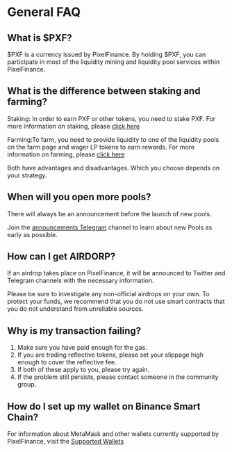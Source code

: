 # General FAQ

## What is $PXF?

$PXF is a currency issued by PixelFinance. By holding $PXF, you can participate in most of the liquidity mining and liquidity pool services within PixelFinance.

## **What is the difference between staking and farming?**

Staking: In order to earn PXF or other tokens, you need to stake PXF. For more information on staking, please [click here](../../pixelswap-product/stake/staking-pools/)

Farming:To farm, you need to provide liquidity to one of the liquidity pools on the farm page and wager LP tokens to earn rewards. For more information on farming, please [click here](../../pixelswap-product/stake/yield-farming/)

Both have advantages and disadvantages. Which you choose depends on your strategy.

## When will you open more pools?

There will always be an announcement before the launch of new pools.

Join the [announcements Telegram](https://t.me/pixel\_announcement) channel to learn about new Pools as early as possible.

## How can I get AIRDORP?

If an airdrop takes place on PixelFinance, it will be announced to Twitter and Telegram channels with the necessary information.

Please be sure to investigate any non-official airdrops on your own. To protect your funds, we recommend that you do not use smart contracts that you do not understand from unreliable sources.

## Why is my transaction failing?

1. Make sure you have paid enough for the gas.
2. If you are trading reflective tokens, please set your slippage high enough to cover the reflective fee.
3. If both of these apply to you, please try again.
4. If the problem still persists, please contact someone in the community group.

## **How do I set up my wallet on Binance Smart Chain?**

For information about MetaMask and other wallets currently supported by PixelFinance, visit the [Supported Wallets](supported-wallets.md)
